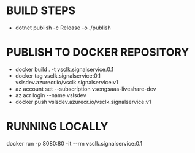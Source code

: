 # BUILD STEPS
- dotnet publish -c Release -o ./publish

# PUBLISH TO DOCKER REPOSITORY
- docker build . -t vsclk.signalservice:0.1
- docker tag vsclk.signalservice:0.1 vslsdev.azurecr.io/vsclk.signalservice:v1
- az account set --subscription vsengsaas-liveshare-dev
- az acr login --name vslsdev
- docker push vslsdev.azurecr.io/vsclk.signalservice:v1

# RUNNING LOCALLY
docker run -p 8080:80 -it --rm vsclk.signalservice:0.1
